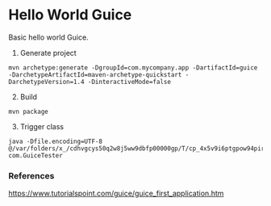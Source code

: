 # Hello World Guice

Basic hello world Guice.

1. Generate project

```
mvn archetype:generate -DgroupId=com.mycompany.app -DartifactId=guice -DarchetypeArtifactId=maven-archetype-quickstart -DarchetypeVersion=1.4 -DinteractiveMode=false
```

2. Build

```
mvn package
```


3. Trigger class

```
java -Dfile.encoding=UTF-8 @/var/folders/x_/cdhvgcys50q2w8j5ww9dbfp00000gp/T/cp_4x5v9i6ptgpow94pirv9dwduh.argfile com.GuiceTester 
```

### References

https://www.tutorialspoint.com/guice/guice_first_application.htm